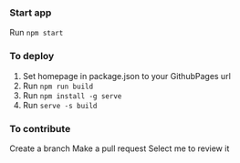 ### Start app

Run `npm start`

### To deploy

1. Set homepage in package.json to your GithubPages url
2. Run `npm run build`
3. Run `npm install -g serve`
4. Run `serve -s build`

### To contribute

Create a branch
Make a pull request
Select me to review it
